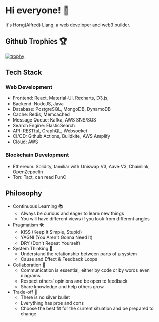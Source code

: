 # Hi everyone! 👋

It's Hong(Alfred) Liang, a web developer and web3 builder.

## Github Trophies 🏆
[![trophy](https://github-profile-trophy.vercel.app/?username=ryo-ma)](https://github.com/ryo-ma/github-profile-trophy)

## Tech Stack

### Web Development
- Frontend: React, Material-UI, Recharts, D3.js, 
- Backend: NodeJS, Java
- Database: PostgreSQL, MongoDB, DynamoDB
- Cache: Redis, Memcached
- Message Queue: Kafka, AWS SNS/SQS
- Search Engine: ElasticSearch
- API: RESTful, GraphQL, Websocket
- CI/CD: Github Actions, Buildkite, AWS Amplify
- Cloud: AWS

### Blockchain Development

- Ethereum: Solidity, familiar with Uniswap V3, Aave V3, Chainlink, OpenZeppelin
- Ton: Tact, can read FunC

## Philosophy
- Continuous Learning 📚
  - Always be curious and eager to learn new things
  - You will have different views if you look from different angles
- Pragmatism 🛠️
  - KISS (Keep It Simple, Stupid)
  - YAGNI (You Aren't Gonna Need It)
  - DRY (Don't Repeat Yourself)
- System Thinking 🧠
  - Understand the relationship between parts of a system
  - Cause and Effect & Feedback Loops
- Collaboration 🤝
  - Communication is essential, either by code or by words even diagrams
  - Respect others' opinions and be open to feedback
  - Share knowledge and help others grow
- Trade-off 🤔
  - There is no silver bullet
  - Everything has pros and cons
  - Choose the best fit for the current situation and be prepared to change
